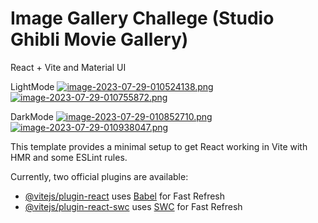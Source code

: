 # Image Gallery Challege (Studio Ghibli Movie Gallery)

React + Vite and Material UI

LightMode
[![image-2023-07-29-010524138.png](https://i.postimg.cc/FHVZBybd/image-2023-07-29-010524138.png)](https://postimg.cc/RWqK3nD4)
[![image-2023-07-29-010755872.png](https://i.postimg.cc/RFM2YCn9/image-2023-07-29-010755872.png)](https://postimg.cc/zLcdbrjP)

DarkMode
[![image-2023-07-29-010852710.png](https://i.postimg.cc/KjTVk16P/image-2023-07-29-010852710.png)](https://postimg.cc/XBVxtY7q)
[![image-2023-07-29-010938047.png](https://i.postimg.cc/XN5DgyPF/image-2023-07-29-010938047.png)](https://postimg.cc/ThR9dhfY)


This template provides a minimal setup to get React working in Vite with HMR and some ESLint rules.

Currently, two official plugins are available:

- [@vitejs/plugin-react](https://github.com/vitejs/vite-plugin-react/blob/main/packages/plugin-react/README.md) uses [Babel](https://babeljs.io/) for Fast Refresh
- [@vitejs/plugin-react-swc](https://github.com/vitejs/vite-plugin-react-swc) uses [SWC](https://swc.rs/) for Fast Refresh


